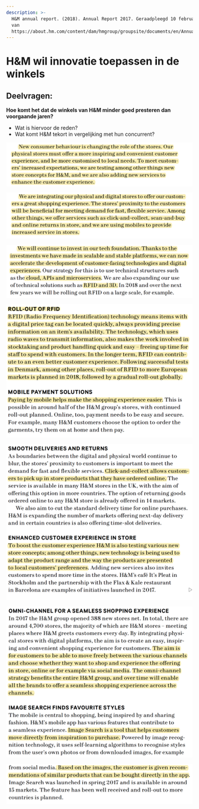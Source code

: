 ```yaml
---
description: >-
  H&M annual report. (2018). Annual Report 2017. Geraadpleegd 10 februari 2019,
  van
  https://about.hm.com/content/dam/hmgroup/groupsite/documents/en/Annual+Report/Annual+Report+2017.pdf
---
```


# H&M wil innovatie toepassen in de winkels

## Deelvragen:

**Hoe komt het dat de winkels van H&M minder goed presteren dan voorgaande jaren?** 

* Wat is hiervoor de reden? 
* Wat komt H&M tekort in vergelijking met hun concurrent?

![](../../.gitbook/assets/schermafbeelding-2019-02-12-om-18.03.34.png)

![](../../.gitbook/assets/schermafbeelding-2019-02-12-om-18.03.49.png)

![](../../.gitbook/assets/schermafbeelding-2019-02-12-om-18.05.05.png)

![](../../.gitbook/assets/schermafbeelding-2019-02-12-om-18.24.47.png)

![Met nieuwe technologie bedoelen ze bijvoorbeeld de RFID en Image search technologie](../../.gitbook/assets/schermafbeelding-2019-02-12-om-18.24.54.png)

![](../../.gitbook/assets/schermafbeelding-2019-02-12-om-18.25.32.png)

![](../../.gitbook/assets/schermafbeelding-2019-02-12-om-18.25.38.png)

